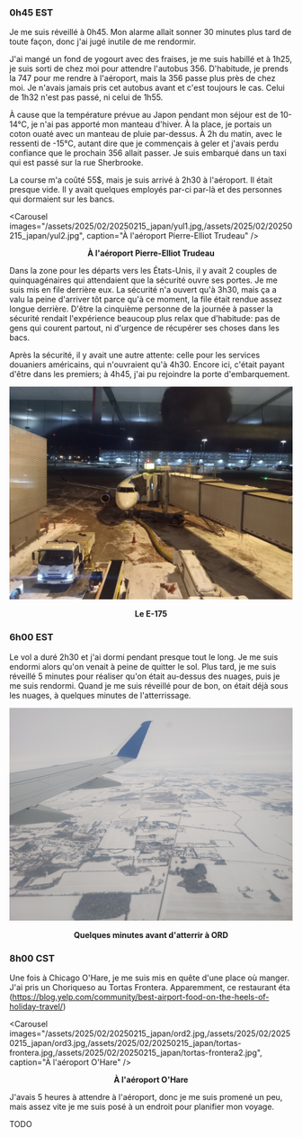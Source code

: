 ### 0h45 EST
Je me suis réveillé à 0h45. Mon alarme allait sonner 30 minutes plus tard de toute façon, donc j'ai jugé inutile de me rendormir.

J'ai mangé un fond de yogourt avec des fraises, je me suis habillé et à 1h25, je suis sorti de chez moi pour attendre l'autobus 356. D'habitude, je prends la 747 pour me rendre à l'aéroport, mais la 356 passe plus près de chez moi. Je n'avais jamais pris cet autobus avant et c'est toujours le cas. Celui de 1h32 n'est pas passé, ni celui de 1h55.

À cause que la température prévue au Japon pendant mon séjour est de 10-14°C, je n'ai pas apporté mon manteau d'hiver. À la place, je portais un coton ouaté avec un manteau de pluie par-dessus. À 2h du matin, avec le ressenti de -15°C, autant dire que je commençais à geler et j'avais perdu confiance que le prochain 356 allait passer. Je suis embarqué dans un taxi qui est passé sur la rue Sherbrooke.

La course m'a coûté 55$, mais je suis arrivé à 2h30 à l'aéroport. Il était presque vide. Il y avait quelques employés par-ci par-là et des personnes qui dormaient sur les bancs.

<Carousel
    images="/assets/2025/02/20250215_japan/yul1.jpg,/assets/2025/02/20250215_japan/yul2.jpg",
    caption="À l'aéroport Pierre-Elliot Trudeau"
/>
<p align="center"><b>À l'aéroport Pierre-Elliot Trudeau</b></p>

Dans la zone pour les départs vers les États-Unis, il y avait 2 couples de quinquagénaires qui attendaient que la sécurité ouvre ses portes. Je me suis mis en file derrière eux. La sécurité n'a ouvert qu'à 3h30, mais ça a valu la peine d'arriver tôt parce qu'à ce moment, la file était rendue assez longue derrière. D'être la cinquième personne de la journée à passer la sécurité rendait l'expérience beaucoup plus relax que d'habitude: pas de gens qui courent partout, ni d'urgence de récupérer ses choses dans les bacs.

Après la sécurité, il y avait une autre attente: celle pour les services douaniers américains, qui n'ouvraient qu'à 4h30. Encore ici, c'était payant d'être dans les premiers; à 4h45, j'ai pu rejoindre la porte d'embarquement.

![Le E-175](/assets/2025/02/20250215_japan/e175.jpg)
<p align="center"><b>Le E-175</b></p>

### 6h00 EST
Le vol a duré 2h30 et j'ai dormi pendant presque tout le long. Je me suis endormi alors qu'on venait à peine de quitter le sol. Plus tard, je me suis réveillé 5 minutes pour réaliser qu'on était au-dessus des nuages, puis je me suis rendormi. Quand je me suis réveillé pour de bon, on était déjà sous les nuages, à quelques minutes de l'atterrissage.

![Quelques minutes avant d'atterrir à ORD](/assets/2025/02/20250215_japan/ord1.jpg)
<p align="center"><b>Quelques minutes avant d'atterrir à ORD</b></p>

### 8h00 CST
Une fois à Chicago O'Hare, je me suis mis en quête d'une place où manger.  
J'ai pris un Choriqueso au Tortas Frontera. Apparemment, ce restaurant éta (https://blog.yelp.com/community/best-airport-food-on-the-heels-of-holiday-travel/)

<Carousel
    images="/assets/2025/02/20250215_japan/ord2.jpg,/assets/2025/02/20250215_japan/ord3.jpg,/assets/2025/02/20250215_japan/tortas-frontera.jpg,/assets/2025/02/20250215_japan/tortas-frontera2.jpg",
    caption="À l'aéroport O'Hare"
/>
<p align="center"><b>À l'aéroport O'Hare</b></p>

J'avais 5 heures à attendre à l'aéroport, donc je me suis promené un peu, mais assez vite je me suis posé à un endroit pour planifier mon voyage.

TODO

